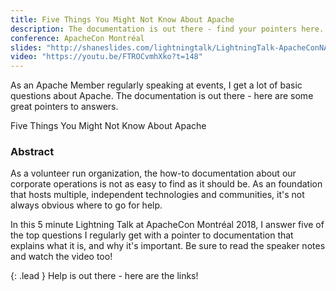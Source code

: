 ```yaml
---
title: Five Things You Might Not Know About Apache
description: The documentation is out there - find your pointers here.
conference: ApacheCon Montréal
slides: "http://shaneslides.com/lightningtalk/LightningTalk-ApacheConNA-2018s.pdf"
video: "https://youtu.be/FTROCvmhXko?t=148"
---
```


As an Apache Member regularly speaking at events, I get a lot of basic questions about Apache.  The documentation is out there - here are some great pointers to answers.


<div class="lead bg-info well">
Five Things You Might Not Know About Apache
</div>

### Abstract

As a volunteer run organization, the how-to documentation about our corporate operations is not as easy to find as it should be.  As an foundation that hosts multiple, independent technologies and communities, it's not always obvious where to go for help.

In this 5 minute Lightning Talk at ApacheCon Montréal 2018, I answer five of the top questions I regularly get with a pointer to documentation that explains what it is, and why it's important.  Be sure to read the speaker notes and watch the video too!


{: .lead }
Help is out there - here are the links!
